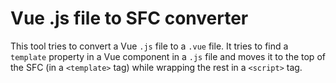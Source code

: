 # Vue .js file to SFC converter
This tool tries to convert a Vue `.js` file to a `.vue` file. It tries to find a `template` property in a Vue component in a `.js` file and moves it to the top of the SFC (in a `<template>` tag) while wrapping the rest in a `<script>` tag.
